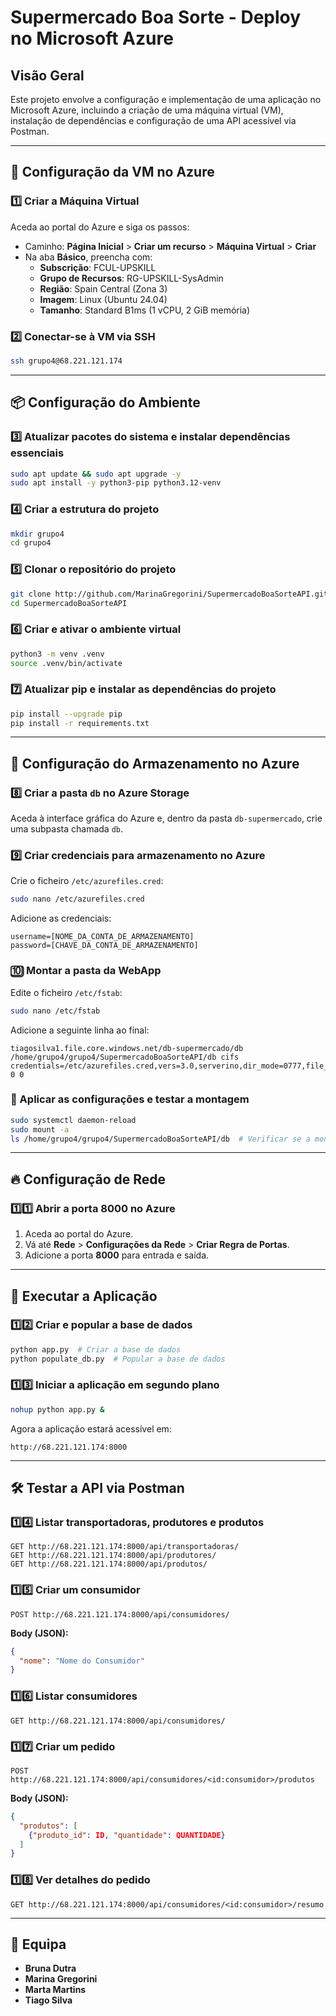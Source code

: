 # Supermercado Boa Sorte - Deploy no Microsoft Azure

## Visão Geral
Este projeto envolve a configuração e implementação de uma aplicação no Microsoft Azure, incluindo a criação de uma máquina virtual (VM), instalação de dependências e configuração de uma API acessível via Postman.

---

## 🚀 Configuração da VM no Azure

### 1️⃣ Criar a Máquina Virtual
Aceda ao portal do Azure e siga os passos:
- Caminho: **Página Inicial** > **Criar um recurso** > **Máquina Virtual** > **Criar**
- Na aba **Básico**, preencha com:
  - **Subscrição**: FCUL-UPSKILL
  - **Grupo de Recursos**: RG-UPSKILL-SysAdmin
  - **Região**: Spain Central (Zona 3)
  - **Imagem**: Linux (Ubuntu 24.04)
  - **Tamanho**: Standard B1ms (1 vCPU, 2 GiB memória)

### 2️⃣ Conectar-se à VM via SSH
```bash
ssh grupo4@68.221.121.174
```

---

## 📦 Configuração do Ambiente

### 3️⃣ Atualizar pacotes do sistema e instalar dependências essenciais
```bash
sudo apt update && sudo apt upgrade -y
sudo apt install -y python3-pip python3.12-venv
```

### 4️⃣ Criar a estrutura do projeto
```bash
mkdir grupo4
cd grupo4
```

### 5️⃣ Clonar o repositório do projeto
```bash
git clone http://github.com/MarinaGregorini/SupermercadoBoaSorteAPI.git
cd SupermercadoBoaSorteAPI
```

### 6️⃣ Criar e ativar o ambiente virtual
```bash
python3 -m venv .venv
source .venv/bin/activate
```

### 7️⃣ Atualizar pip e instalar as dependências do projeto
```bash
pip install --upgrade pip
pip install -r requirements.txt
```

---

## 🔗 Configuração do Armazenamento no Azure

### 8️⃣ Criar a pasta `db` no Azure Storage
Aceda à interface gráfica do Azure e, dentro da pasta `db-supermercado`, crie uma subpasta chamada `db`.

### 9️⃣ Criar credenciais para armazenamento no Azure
Crie o ficheiro `/etc/azurefiles.cred`:
```bash
sudo nano /etc/azurefiles.cred
```
Adicione as credenciais:
```
username=[NOME_DA_CONTA_DE_ARMAZENAMENTO]
password=[CHAVE_DA_CONTA_DE_ARMAZENAMENTO]
```

### 🔟 Montar a pasta da WebApp
Edite o ficheiro `/etc/fstab`:
```bash
sudo nano /etc/fstab
```
Adicione a seguinte linha ao final:
```
tiagosilva1.file.core.windows.net/db-supermercado/db /home/grupo4/grupo4/SupermercadoBoaSorteAPI/db cifs credentials=/etc/azurefiles.cred,vers=3.0,serverino,dir_mode=0777,file_mode=0777,nobr 0 0
```

### 🔄 Aplicar as configurações e testar a montagem
```bash
sudo systemctl daemon-reload
sudo mount -a
ls /home/grupo4/grupo4/SupermercadoBoaSorteAPI/db  # Verificar se a montagem foi bem-sucedida
```

---

## 🔥 Configuração de Rede

### 1️⃣1️⃣ Abrir a porta 8000 no Azure
1. Aceda ao portal do Azure.
2. Vá até **Rede** > **Configurações da Rede** > **Criar Regra de Portas**.
3. Adicione a porta **8000** para entrada e saída.

---

## 📡 Executar a Aplicação

### 1️⃣2️⃣ Criar e popular a base de dados
```bash
python app.py  # Criar a base de dados
python populate_db.py  # Popular a base de dados
```

### 1️⃣3️⃣ Iniciar a aplicação em segundo plano
```bash
nohup python app.py &
```

Agora a aplicação estará acessível em:
```
http://68.221.121.174:8000
```

---

## 🛠️ Testar a API via Postman

### 1️⃣4️⃣ Listar transportadoras, produtores e produtos
```http
GET http://68.221.121.174:8000/api/transportadoras/
GET http://68.221.121.174:8000/api/produtores/
GET http://68.221.121.174:8000/api/produtos/
```

### 1️⃣5️⃣ Criar um consumidor
```http
POST http://68.221.121.174:8000/api/consumidores/
```
**Body (JSON):**
```json
{
  "nome": "Nome do Consumidor"
}
```

### 1️⃣6️⃣ Listar consumidores
```http
GET http://68.221.121.174:8000/api/consumidores/
```

### 1️⃣7️⃣ Criar um pedido
```http
POST http://68.221.121.174:8000/api/consumidores/<id:consumidor>/produtos
```
**Body (JSON):**
```json
{
  "produtos": [
    {"produto_id": ID, "quantidade": QUANTIDADE}
  ]
}
```

### 1️⃣8️⃣ Ver detalhes do pedido
```http
GET http://68.221.121.174:8000/api/consumidores/<id:consumidor>/resumo
```

---

## 👥 Equipa
- **Bruna Dutra**
- **Marina Gregorini**
- **Marta Martins**
- **Tiago Silva**
